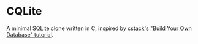 # CQLite

A minimal SQLite clone written in C, inspired by [cstack's "Build Your Own Database" tutorial](https://cstack.github.io/db_tutorial/parts/part1.html). 

